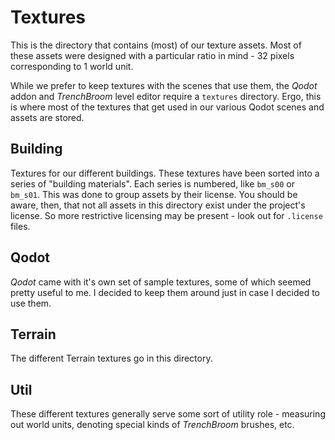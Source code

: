 # Textures
This is the directory that contains (most) of our texture assets. Most of these assets were designed with a particular ratio in mind - 32 pixels corresponding to 1 world unit.

While we prefer to keep textures with the scenes that use them, the *Qodot* addon and *TrenchBroom* level editor require a `textures` directory. Ergo, this is where most of the textures that get used in our various Qodot scenes and assets are stored. 

## Building
Textures for our different buildings. These textures have been sorted into a series of "building materials". Each series is numbered, like `bm_s00` or `bm_s01`. This was done to group assets by their license. You should be aware, then, that not all assets in this directory exist under the project's license. So more restrictive licensing may be present - look out for `.license` files.

## Qodot
*Qodot* came with it's own set of sample textures, some of which seemed pretty useful to me. I decided to keep them around just in case I decided to use them.

## Terrain
The different Terrain textures go in this directory. 

## Util
These different textures generally serve some sort of utility role - measuring out world units, denoting special kinds of *TrenchBroom* brushes, etc.